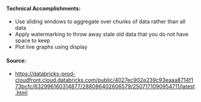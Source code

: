 #### Technical Accomplishments:
- Use sliding windows to aggregate over chunks of data rather than all data
- Apply watermarking to throw away stale old data that you do not have space to keep
- Plot live graphs using display
#### Source:
- https://databricks-prod-cloudfront.cloud.databricks.com/public/4027ec902e239c93eaaa8714f173bcfc/632996160314877/288086402606579/2507171090954711/latest.html
